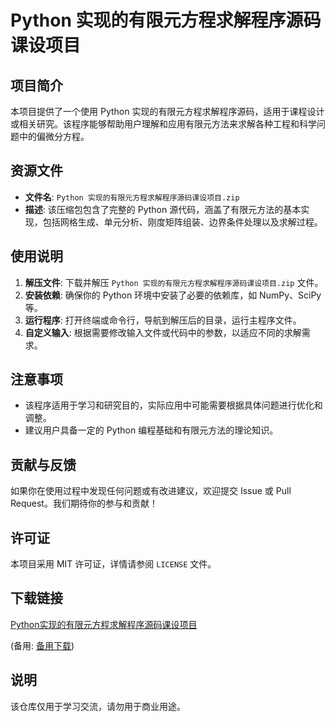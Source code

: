 # Python 实现的有限元方程求解程序源码课设项目

## 项目简介

本项目提供了一个使用 Python 实现的有限元方程求解程序源码，适用于课程设计或相关研究。该程序能够帮助用户理解和应用有限元方法来求解各种工程和科学问题中的偏微分方程。

## 资源文件

- **文件名**: `Python 实现的有限元方程求解程序源码课设项目.zip`
- **描述**: 该压缩包包含了完整的 Python 源代码，涵盖了有限元方法的基本实现，包括网格生成、单元分析、刚度矩阵组装、边界条件处理以及求解过程。

## 使用说明

1. **解压文件**: 下载并解压 `Python 实现的有限元方程求解程序源码课设项目.zip` 文件。
2. **安装依赖**: 确保你的 Python 环境中安装了必要的依赖库，如 NumPy、SciPy 等。
3. **运行程序**: 打开终端或命令行，导航到解压后的目录，运行主程序文件。
4. **自定义输入**: 根据需要修改输入文件或代码中的参数，以适应不同的求解需求。

## 注意事项

- 该程序适用于学习和研究目的，实际应用中可能需要根据具体问题进行优化和调整。
- 建议用户具备一定的 Python 编程基础和有限元方法的理论知识。

## 贡献与反馈

如果你在使用过程中发现任何问题或有改进建议，欢迎提交 Issue 或 Pull Request。我们期待你的参与和贡献！

## 许可证

本项目采用 MIT 许可证，详情请参阅 `LICENSE` 文件。

## 下载链接
[Python实现的有限元方程求解程序源码课设项目](https://pan.quark.cn/s/39818779bd64) 

(备用: [备用下载](https://pan.baidu.com/s/1moTj3A5BNesfUTzHlC_O4Q?pwd=1234))

## 说明

该仓库仅用于学习交流，请勿用于商业用途。
